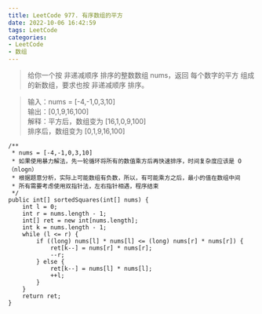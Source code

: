 ```yaml
---
title: LeetCode 977. 有序数组的平方
date: 2022-10-06 16:42:59
tags: LeetCode
categories:
- LeetCode
- 数组
---
```



> 给你一个按 非递减顺序 排序的整数数组 nums，返回 每个数字的平方 组成的新数组，要求也按 非递减顺序 排序。

<!--more-->

> 输入：nums = [-4,-1,0,3,10]  
> 输出：[0,1,9,16,100]  
> 解释：平方后，数组变为 [16,1,0,9,100]  
> 排序后，数组变为 [0,1,9,16,100]
>

~~~
/**
 * nums = [-4,-1,0,3,10]
 * 如果使用暴力解法，先一轮循环将所有的数值乘方后再快速排序，时间复杂度应该是 O（nlogn）
 * 根据题意分析，实际上可能数组有负数，所以，有可能乘方之后，最小的值在数组中间
 * 所有需要考虑使用双指针法，左右指针相遇，程序结束
 */
public int[] sortedSquares(int[] nums) {
    int l = 0;
    int r = nums.length - 1;
    int[] ret = new int[nums.length];
    int k = nums.length - 1;
    while (l <= r) {
        if ((long) nums[l] * nums[l] <= (long) nums[r] * nums[r]) {
            ret[k--] = nums[r] * nums[r];
            --r;
        } else {
            ret[k--] = nums[l] * nums[l];
            ++l;
        }
    }
    return ret;
}
~~~